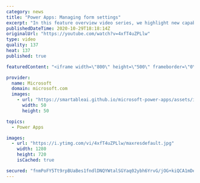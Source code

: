 ```yaml
---
category: news
title: "Power Apps: Managing form settings"
excerpt: "In this feature overview video series, we highlight new capabilities included in the latest update to Microsoft Power Apps.  Improvements to Microsoft Power Apps for managing form settings and events allow users to set various features on a form in the new modern designer.   Get the most out of Power"
publishedDateTime: 2020-10-29T18:18:14Z
originalUrl: "https://youtube.com/watch?v=4xfT4uZPLlw"
type: video
quality: 137
heat: 137
published: true

featuredContent: "<iframe width=\"800\" height=\"500\" frameborder=\"0\" src=\"https://www.youtube.com/embed/4xfT4uZPLlw\" allow=\"accelerometer; autoplay; encrypted-media; gyroscope; picture-in-picture\" allowfullscreen></iframe>"

provider:
  name: Microsoft
  domain: microsoft.com
  images:
    - url: "https://smartableai.github.io/microsoft-power-apps/assets/images/organizations/microsoft.com-50x50.jpg"
      width: 50
      height: 50

topics:
  - Power Apps

images:
  - url: "https://i.ytimg.com/vi/4xfT4uZPLlw/maxresdefault.jpg"
    width: 1280
    height: 720
    isCached: true

secured: "fnmPoFY5Tt9rpBUaBes1fndlDNQYWtalSGYaq02ybh6YrvG/jOG+kiQCA1mDePV9YrXKJqZkUXtSzdZ0XRJupvf7oxL7Mx+GEoTL+ZqC+g6TjguPPdrTViCOPIQfyFWkUOGFti5dFFOQyaVwe2+D5mEfq8FcpCwe4NEzccZx/onhOhvfANuXDR8/yfc6CMDKnbZiy6RtQabtzoK7JZpS5j+PZe81ra8zHrtk/gnFCiDbDQLtKOCdzAZw/G1pXNVwIUtj3iiLbkQefJyVosTtaftsQBnNgjXigR9cm78mlmXdUDDCA+m4kUXHwuPAgiZVz+HDN9q2+dlEbPOd1mDO0ISVwvDR4Wdy+4xW1tqcHYasiG0f6pDWmO9vxWl4xbgz4a7o+vyX3u5XjLuDbzJLf+asSdWmKuw6zDa262WHrfxxR+Ec/uCtGQPrA1wJe5vv;UEvl7rq/VMNcD5fmCdamrQ=="
---
```


